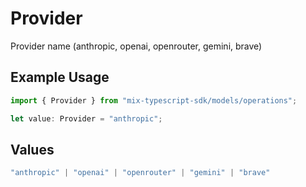 # Provider

Provider name (anthropic, openai, openrouter, gemini, brave)

## Example Usage

```typescript
import { Provider } from "mix-typescript-sdk/models/operations";

let value: Provider = "anthropic";
```

## Values

```typescript
"anthropic" | "openai" | "openrouter" | "gemini" | "brave"
```